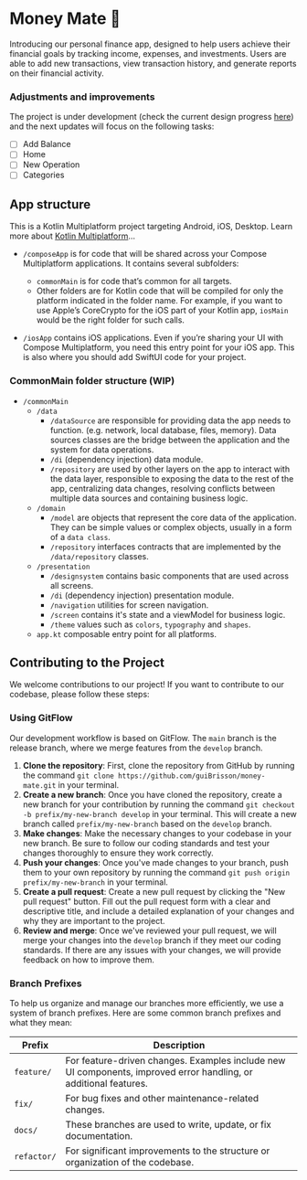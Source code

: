 Money Mate 🚧
=============

Introducing our personal finance app, designed to help users achieve their financial goals by tracking income, expenses,
and investments. Users are able to add new transactions, view transaction history, and generate reports on their
financial activity.

### Adjustments and improvements 

The project is under development (check the current design
progress [here](https://www.figma.com/file/Q2BA5t7DqQz3Y5KGLy547h/Money-Mate?type=design&node-id=0%3A1&mode=design&t=mA3p5hAiQ2LU5zp4-1))
and the next updates will focus on the following tasks:

- [ ] Add Balance
- [ ] Home
- [ ] New Operation
- [ ] Categories

## App structure

This is a Kotlin Multiplatform project targeting Android, iOS, Desktop. Learn more
about [Kotlin Multiplatform](https://www.jetbrains.com/help/kotlin-multiplatform-dev/get-started.html)…

* `/composeApp` is for code that will be shared across your Compose Multiplatform applications.
  It contains several subfolders:
    - `commonMain` is for code that’s common for all targets.
    - Other folders are for Kotlin code that will be compiled for only the platform indicated in the folder name.
      For example, if you want to use Apple’s CoreCrypto for the iOS part of your Kotlin app,
      `iosMain` would be the right folder for such calls.

* `/iosApp` contains iOS applications. Even if you’re sharing your UI with Compose Multiplatform,
  you need this entry point for your iOS app. This is also where you should add SwiftUI code for your project.

### CommonMain folder structure (WIP)

* `/commonMain`
    * `/data`
        * `/dataSource` are responsible for providing data the app needs to function. (e.g. network, local database,
          files, memory). Data sources classes are the bridge between the application and the system for data
          operations.
        * `/di` (dependency injection) data module.
        * `/repository` are used by other layers on the app to interact with the data layer, responsible to exposing the
          data to the rest of the app, centralizing data changes, resolving conflicts between multiple data sources and
          containing business logic.
    * `/domain`
        * `/model` are objects that represent the core data of the application. They can be simple values or complex
          objects, usually in a form of a `data class`.
        * `/repository` interfaces contracts that are implemented by the `/data/repository` classes.
    * `/presentation`
        * `/designsystem` contains basic components that are used across all screens.
        * `/di` (dependency injection) presentation module.
        * `/navigation` utilities for screen navigation.
        * `/screen` contains it's state and a viewModel for business logic.
        * `/theme` values such as `colors`, `typography` and `shapes`.
    * `app.kt` composable entry point for all platforms.

## Contributing to the Project

We welcome contributions to our project! If you want to contribute to our codebase, please follow these steps:

### Using GitFlow

Our development workflow is based on GitFlow. The `main` branch is the release branch, where we merge features from
the `develop` branch.

1. **Clone the repository**: First, clone the repository from GitHub by running the
   command `git clone https://github.com/guiBrisson/money-mate.git` in your terminal.
2. **Create a new branch**: Once you have cloned the repository, create a new branch for your contribution by running
   the command `git checkout -b prefix/my-new-branch develop` in your terminal. This will create a new branch
   called `prefix/my-new-branch` based on the `develop` branch.
3. **Make changes**: Make the necessary changes to your codebase in your new branch. Be sure to follow our coding
   standards and test your changes thoroughly to ensure they work correctly.
4. **Push your changes**: Once you've made changes to your branch, push them to your own repository by running the
   command `git push origin prefix/my-new-branch` in your terminal.
5. **Create a pull request**: Create a new pull request by clicking the "New pull request" button. Fill out the pull
   request form with a clear and descriptive title, and include a detailed explanation of your changes and why they are
   important to the project.
6. **Review and merge**: Once we've reviewed your pull request, we will merge your changes into the `develop` branch if
   they meet our coding standards. If there are any issues with your changes, we will provide feedback on how to improve
   them.

### Branch Prefixes

To help us organize and manage our branches more efficiently, we use a system of branch prefixes. Here are some common
branch prefixes and what they mean:

| Prefix      | Description                                                                                                      |
|-------------|------------------------------------------------------------------------------------------------------------------|
| `feature/`  | For feature-driven changes. Examples include new UI components, improved error handling, or additional features. |
| `fix/`      | For bug fixes and other maintenance-related changes.                                                             |
| `docs/`     | These branches are used to write, update, or fix documentation.                                                  |
| `refactor/` | For significant improvements to the structure or organization of the codebase.                                   |
